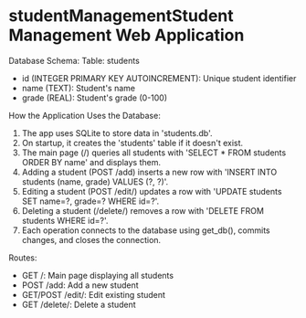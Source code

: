 # studentManagementStudent Management Web Application

Database Schema:
Table: students
- id (INTEGER PRIMARY KEY AUTOINCREMENT): Unique student identifier
- name (TEXT): Student's name
- grade (REAL): Student's grade (0-100)

How the Application Uses the Database:
1. The app uses SQLite to store data in 'students.db'.
2. On startup, it creates the 'students' table if it doesn't exist.
3. The main page (/) queries all students with 'SELECT * FROM students ORDER BY name' and displays them.
4. Adding a student (POST /add) inserts a new row with 'INSERT INTO students (name, grade) VALUES (?, ?)'.
5. Editing a student (POST /edit/<id>) updates a row with 'UPDATE students SET name=?, grade=? WHERE id=?'.
6. Deleting a student (/delete/<id>) removes a row with 'DELETE FROM students WHERE id=?'.
7. Each operation connects to the database using get_db(), commits changes, and closes the connection.

Routes:
- GET /: Main page displaying all students
- POST /add: Add a new student
- GET/POST /edit/<id>: Edit existing student
- GET /delete/<id>: Delete a student
